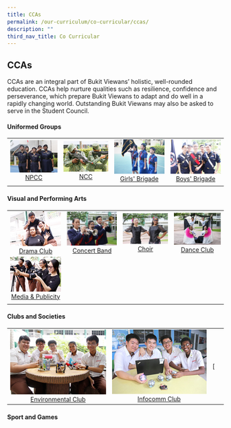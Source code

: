 ```yaml
---
title: CCAs
permalink: /our-curriculum/co-curricular/ccas/
description: ""
third_nav_title: Co Curricular
---
```

## CCAs

CCAs are an integral part of Bukit Viewans’ holistic, well-rounded education. CCAs help nurture qualities such as resilience, confidence and perseverance, which prepare Bukit Viewans to adapt and do well in a rapidly changing world. Outstanding Bukit Viewans may also be asked to serve in the Student Council.

#### Uniformed Groups

| | | | |
| --- | --- | --- | --- |
| [![](/images/npcc.jpg) <center> NPCC </center>](/our-curriculum/co-curricular/ccas/uniformed-groups/npcc) | [![](/images/ncc.jpg) <center> NCC </center>](/our-curriculum/co-curricular/ccas/uniformed-groups/ncc) | [![](/images/girl%20brigade.jpg) <center> Girls' Brigade </center>](/our-curriculum/co-curricular/ccas/uniformed-groups/girls-brigade) | [![](/images/boy%20brigade.jpg) <center> Boys' Brigade </center>](/our-curriculum/co-curricular/ccas/uniformed-groups/boys-brigade) |
| | | | |

#### Visual and Performing Arts

| | | | |
| --- | --- | --- | --- |
| [![](/images/drama.jpg) <center> Drama Club </center>](/our-curriculum/co-curricular/ccas/visual-and-performing-arts/drama-club) | [![](/images/concert.jpg) <center> Concert Band </center>](/our-curriculum/co-curricular/ccas/visual-and-performing-arts/concert-band) | [![](/images/choir.jpg) <center> Choir </center>](/our-curriculum/co-curricular/ccas/visual-and-performing-arts/choir) | [![](/images/dance.jpg) <center> Dance Club </center>](/our-curriculum/co-curricular/ccas/visual-and-performing-arts/dance-club) |
| [![](/images/media.jpg) <center> Media & Publicity </center>](/our-curriculum/co-curricular/ccas/visual-and-performing-arts/media-n-publicity)| | | | 
| | | | | 

#### Clubs and Societies 

| | | | |
| --- | --- | --- | --- |
| [![](/images/environmental.jpg) <center> Environmental Club </center>](/our-curriculum/co-curricular/ccas/clubs-and-societies/environmental-club) | [ ![](/images/infocomm.jpg) <center> Infocomm Club </center>](/our-curriculum/co-curricular/ccas/clubs-and-societies/infocomm-club) | [
#### Sport and Games